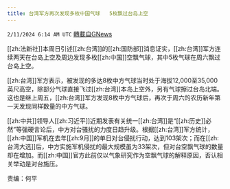 ```yaml
---
title: 台湾军方再次发现多枚中国气球   5枚飘过台岛上空
---
```

`2/11/2024 6:14 AM UTC` [轉載自GNews](https://gnews.org/articles/2298982)

[[zh:法新社]]本周日引述[[zh:台湾]]的[[zh:国防部]]消息证实，[[zh:台湾]]军方连续两天在台岛上空及周边发现多枚[[zh:中国]]空飘气球，其中5枚气球在周六飘过台岛上空。

[[zh:台湾]]军方表示，被发现的多达8枚中方气球当时处于海拔12,000至35,000英尺高空，除部分气球直接飞过[[zh:台湾]]本岛上空外，另有气球擦过台岛北端。这也是继上周五，[[zh:台湾]]军方发现8枚中方气球后，再次于周六的农历新年第一天发现同样数量的中方气球。

[[zh:中共]]领导人[[zh:习近平]]近期发表有关统一[[zh:台湾]]是“[[zh:历史]]必然”等强硬言论后，中方对台骚扰的力度日趋升级。根据[[zh:台湾]]军方统计，[[zh:中国]]军机在去年[[zh:9月]]的单日对台侵扰行动，达到103架次；而在[[zh:台湾大选]]后，中方实施军机侵扰的最大规模虽为33架次，但对台空飘气球的数量却在增加。而[[zh:中国]]官方此前仅以气象研究作为空飘气球的解释原因，否认相关举动是对台施压。

责编：何平
